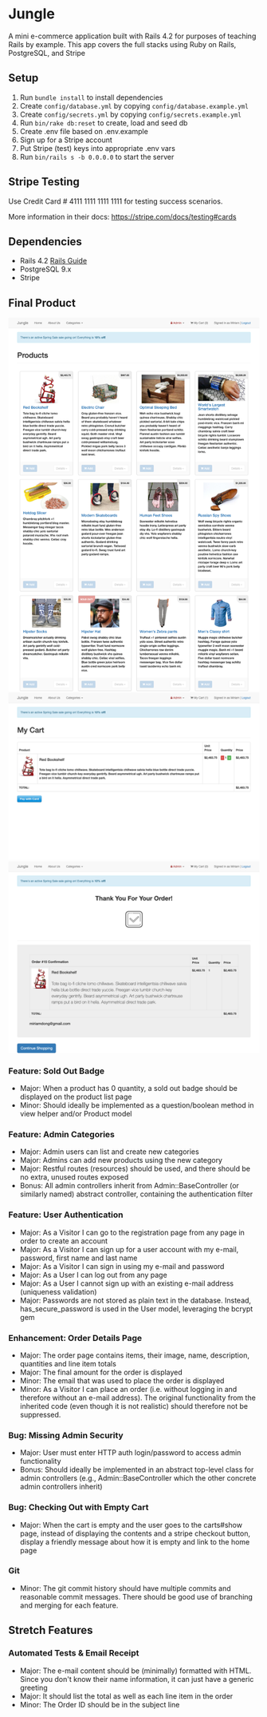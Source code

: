 # Jungle

A mini e-commerce application built with Rails 4.2 for purposes of teaching Rails by example. This app covers the full stacks using Ruby on Rails, PostgreSQL, and Stripe

## Setup

1. Run `bundle install` to install dependencies
2. Create `config/database.yml` by copying `config/database.example.yml`
3. Create `config/secrets.yml` by copying `config/secrets.example.yml`
4. Run `bin/rake db:reset` to create, load and seed db
5. Create .env file based on .env.example
6. Sign up for a Stripe account
7. Put Stripe (test) keys into appropriate .env vars
8. Run `bin/rails s -b 0.0.0.0` to start the server

## Stripe Testing

Use Credit Card # 4111 1111 1111 1111 for testing success scenarios.

More information in their docs: <https://stripe.com/docs/testing#cards>

## Dependencies

* Rails 4.2 [Rails Guide](http://guides.rubyonrails.org/v4.2/)
* PostgreSQL 9.x
* Stripe

## Final Product

!["Screenshot of all listings"](https://github.com/miriamdong/jungle-rails/blob/master/Doc/screencapture-localhost-3000-2021-05-04-16_05_06.png?raw=true)
!["Screenshot of shopping cart"](https://github.com/miriamdong/jungle-rails/blob/master/Doc/screencapture-localhost-3000-cart-2021-05-04-16_06_21.png?raw=true)
!["Screenshot of order-receipt"](https://github.com/miriamdong/jungle-rails/blob/master/Doc/screencapture-localhost-3000-orders-15-2021-05-04-16_06_46.png?raw=true)

### Feature: Sold Out Badge
- Major: When a product has 0 quantity, a sold out badge should be displayed on the product list page
- Minor: Should ideally be implemented as a question/boolean method in view helper and/or Product model
### Feature: Admin Categories
- Major: Admin users can list and create new categories
- Major: Admins can add new products using the new category
- Major: Restful routes (resources) should be used, and there should be no extra, unused routes exposed
- Bonus: All admin controllers inherit from Admin::BaseController (or similarly named) abstract controller, containing the authentication filter
### Feature: User Authentication
- Major: As a Visitor I can go to the registration page from any page in order to create an account
- Major: As a Visitor I can sign up for a user account with my e-mail, password, first name and last name
- Major: As a Visitor I can sign in using my e-mail and password
- Major: As a User I can log out from any page
- Major: As a User I cannot sign up with an existing e-mail address (uniqueness validation)
- Major: Passwords are not stored as plain text in the database. Instead, has_secure_password is used in the User model, leveraging the bcrypt gem
### Enhancement: Order Details Page
- Major: The order page contains items, their image, name, description, quantities and line item totals
- Major: The final amount for the order is displayed
- Minor: The email that was used to place the order is displayed
- Minor: As a Visitor I can place an order (i.e. without logging in and therefore without an e-mail address). The original functionality from the inherited code (even though it is not realistic) should therefore not be suppressed.
### Bug: Missing Admin Security
- Major: User must enter HTTP auth login/password to access admin functionality
- Bonus: Should ideally be implemented in an abstract top-level class for admin controllers (e.g., Admin::BaseController which the other concrete admin controllers inherit)
### Bug: Checking Out with Empty Cart
- Major: When the cart is empty and the user goes to the carts#show page, instead of displaying the contents and a stripe checkout button, display a friendly message about how it is empty and link to the home page
### Git
- Minor: The git commit history should have multiple commits and reasonable commit messages. There should be good use of branching and merging for each feature.

## Stretch Features
### Automated Tests & Email Receipt
- Major: The e-mail content should be (minimally) formatted with HTML.
Since you don't know their name information, it can just have a generic greeting
- Major: It should list the total as well as each line item in the order
- Minor: The Order ID should be in the subject line